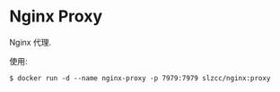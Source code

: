 # Nginx Proxy

Nginx 代理.

使用:

```
$ docker run -d --name nginx-proxy -p 7979:7979 slzcc/nginx:proxy
```